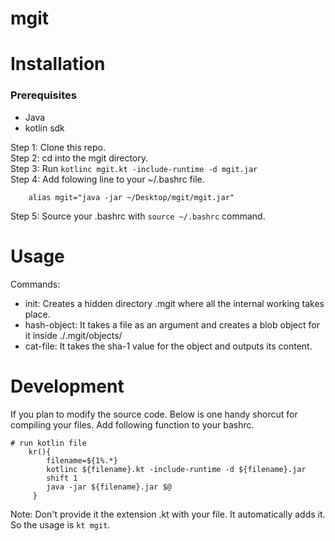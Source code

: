 # mgit

# Installation
### Prerequisites
- Java
- kotlin sdk

Step 1: Clone this repo.  
Step 2: cd into the mgit directory.  
Step 3: Run `kotlinc mgit.kt -include-runtime -d mgit.jar`  
Step 4: Add folowing line to your ~/.bashrc file.
```
    alias mgit="java -jar ~/Desktop/mgit/mgit.jar"
```
Step 5: Source your .bashrc with ```source ~/.bashrc``` command.

# Usage
Commands:
- init: Creates a hidden directory .mgit where all the internal working takes place.
- hash-object: It takes a file as an argument and creates a blob object for it inside ./.mgit/objects/
- cat-file: It takes the sha-1 value for the object and outputs its content.

# Development
If you plan to modify the source code. Below is one handy shorcut for compiling your files.
Add following function to your bashrc.
```
# run kotlin file
    kr(){
        filename=${1%.*}
        kotlinc ${filename}.kt -include-runtime -d ${filename}.jar
        shift 1
        java -jar ${filename}.jar $@
     }
```     
Note: Don't provide it the extension .kt with your file. It automatically adds it.
So the usage is ```kt mgit```.
